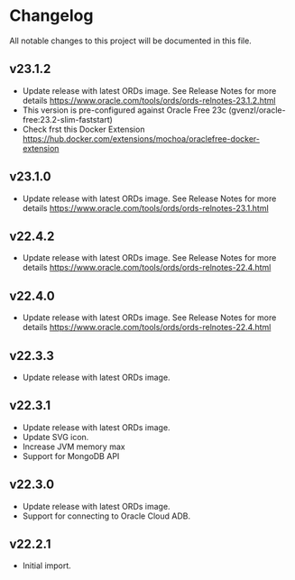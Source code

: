 # Changelog

All notable changes to this project will be documented in this file.

## v23.1.2

- Update release with latest ORDs image. See Release Notes for more details <https://www.oracle.com/tools/ords/ords-relnotes-23.1.2.html>
- This version is pre-configured against Oracle Free 23c (gvenzl/oracle-free:23.2-slim-faststart)
- Check frst this Docker Extension <https://hub.docker.com/extensions/mochoa/oraclefree-docker-extension>

## v23.1.0

- Update release with latest ORDs image. See Release Notes for more details <https://www.oracle.com/tools/ords/ords-relnotes-23.1.html>

## v22.4.2

- Update release with latest ORDs image. See Release Notes for more details <https://www.oracle.com/tools/ords/ords-relnotes-22.4.html>

## v22.4.0

- Update release with latest ORDs image. See Release Notes for more details <https://www.oracle.com/tools/ords/ords-relnotes-22.4.html>

## v22.3.3

- Update release with latest ORDs image.

## v22.3.1

- Update release with latest ORDs image.
- Update SVG icon.
- Increase JVM memory max
- Support for MongoDB API

## v22.3.0

- Update release with latest ORDs image.
- Support for connecting to Oracle Cloud ADB.

## v22.2.1

- Initial import.
